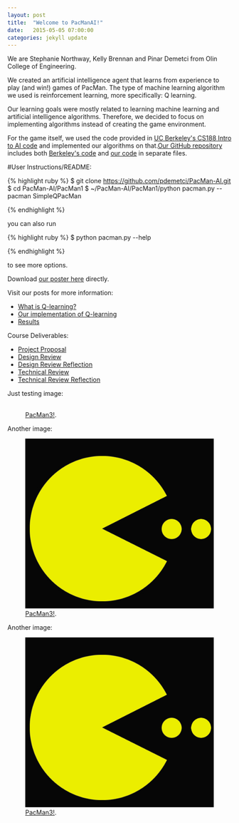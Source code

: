 ```yaml
---
layout: post
title:  "Welcome to PacManAI!"
date:   2015-05-05 07:00:00
categories: jekyll update
---
```



We are Stephanie Northway, Kelly Brennan and Pinar Demetci from Olin College of Engineering. 

We created an artificial intelligence agent that learns from experience to play (and win!) games of PacMan. The type of machine learning algorithm we used is reinforcement learning, more specifically: Q learning.

Our learning goals were mostly related to learning machine learning and artificial intelligence algorithms. Therefore, we decided to focus on implementing algorithms instead of creating the game environment. 

For the game itself, we used the code provided in [UC Berkeley's CS188 Intro to AI code](http://ai.berkeley.edu/project_instructions.html) and implemented our algorithms on that.[Our GitHub repository](https://github.com/pdemetci/PacMan-AI) includes both [Berkeley's code](https://github.com/pdemetci/PacMan-AI/tree/master/berkeley-search) and [our code](https://github.com/pdemetci/PacMan-AI/tree/master/PacMan1) in separate files. 

#User Instructions/README:

{% highlight ruby %}
$ git clone https://github.com/pdemetci/PacMan-AI.git
$ cd PacMan-AI/PacMan1
$ ~/PacMan-AI/PacMan1/python pacman.py --pacman SimpleQPacMan

{% endhighlight %}
	
you can also run 

{% highlight ruby %}
	$ python pacman.py --help
	
{% endhighlight %}
	
to see more options.

Download [our poster here]() directly. 

Visit our posts for more information:

- [What is Q-learning?](http://pdemetci.github.io/PacManAI/jekyll/update/What-Is-Reinforcement-Learning/)
- [Our implementation of Q-learning](http://pdemetci.github.io/PacManAI/jekyll/update/Our-Q-Learning-Implementation/)
- [Results](http://pdemetci.github.io/PacManAI/jekyll/update/Results/)

Course Deliverables:

- [Project Proposal](http://pdemetci.github.io/PacManAI/jekyll/update/Project-Proposal/)
- [Design Review](http://pdemetci.github.io/PacManAI/jekyll/update/Design-Review/)
- [Design Review Reflection](http://pdemetci.github.io/PacManAI/jekyll/update/Design-Review-Reflection/)
- [Technical Review](http://pdemetci.github.io/PacManAI/jekyll/update/Technical-Review/)
- [Technical Review Reflection](http://pdemetci.github.io/PacManAI/jekyll/update/Technical-Review-Reflection/)




Just testing image:
<figure>
	<a href="http://postimg.org/image/pxjf056a3/"><img src="http://postimg.org/image/pxjf056a3/" alt=""></a>
	<figcaption><a href="http://postimg.org/image/pxjf056a3/" title="PacMan3!">PacMan3!</a>.</figcaption>
</figure>

Another image:
<figure>
	<a href="/assets/images/pacman.png/"><img src="/assets/images/pacman.png/" alt=""></a>
	<figcaption><a href="/assets/images/pacman.png/" title="PacMan3!">PacMan3!</a>.</figcaption>
</figure>


Another image:
<figure>
	<a href="/assets/images/pacman.png"><img src="/assets/images/pacman.png" alt=""></a>
	<figcaption><a href="/assets/images/pacman.png" title="PacMan3!">PacMan3!</a>.</figcaption>
</figure>
